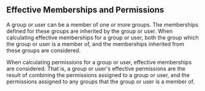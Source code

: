 ## Effective Memberships and Permissions

A group or user can be a member of one or more groups. The memberships defined for these groups are inherited by the group or user. When calculating effective memberships for a group or user, both the group which the group or user is a member of, and the memberships inherited from these groups are considered.

When calculating permissions for a group or user, effective memberships are considered. That is, a group or user's effective permissions are the result of combining the permissions assigned to a group or user, and the permissions assigned to any groups that the group or user is a member of.